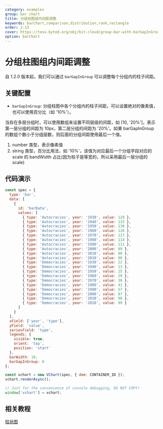 ```yaml
---
category: examples
group: bar chart
title: 分组柱图组内间距调整
keywords: barChart,comparison,distribution,rank,rectangle
order: 2-13
cover: https://tosv.byted.org/obj/bit-cloud/group-bar-with-barGapInGroup.png
option: barChart
---
```


# 分组柱图组内间距调整

自 1.2.0 版本起，我们可以通过 `barGapInGroup` 可以调整每个分组内的柱子间距。

## 关键配置

- `barGapInGroup`: 分组柱图中各个分组内的柱子间距，可以设置绝对的像素值，也可以使用百分比（如 '10%'）。

当存在多层分组时，可以使用数组来设置不同层级的间距，如 [10, '20%']，表示第一层分组的间距为 10px，第二层分组的间距为 '20%'。如果 barGapInGroup 的数组个数小于分组层数，则后面的分组间距使用最后一个值。

1. number 类型，表示像素值
2. string 类型，百分比用法，如 '10%'，该值为对应最后一个分组字段对应的 scale 的 bandWidth 占比(因为柱子是等宽的，所以采用最后一层分组的 scale)

## 代码演示

```javascript livedemo
const spec = {
  type: 'bar',
  data: [
    {
      id: 'barData',
      values: [
        { type: 'Autocracies', year: '1930', value: 129 },
        { type: 'Autocracies', year: '1940', value: 133 },
        { type: 'Autocracies', year: '1950', value: 130 },
        { type: 'Autocracies', year: '1960', value: 126 },
        { type: 'Autocracies', year: '1970', value: 117 },
        { type: 'Autocracies', year: '1980', value: 114 },
        { type: 'Autocracies', year: '1990', value: 111 },
        { type: 'Autocracies', year: '2000', value: 89 },
        { type: 'Autocracies', year: '2010', value: 80 },
        { type: 'Autocracies', year: '2018', value: 80 },
        { type: 'Democracies', year: '1930', value: 22 },
        { type: 'Democracies', year: '1940', value: 13 },
        { type: 'Democracies', year: '1950', value: 25 },
        { type: 'Democracies', year: '1960', value: 29 },
        { type: 'Democracies', year: '1970', value: 38 },
        { type: 'Democracies', year: '1980', value: 41 },
        { type: 'Democracies', year: '1990', value: 57 },
        { type: 'Democracies', year: '2000', value: 87 },
        { type: 'Democracies', year: '2010', value: 98 },
        { type: 'Democracies', year: '2018', value: 99 }
      ]
    }
  ],
  xField: ['year', 'type'],
  yField: 'value',
  seriesField: 'type',
  legends: {
    visible: true,
    orient: 'top',
    position: 'start'
  },
  barWidth: 10,
  barGapInGroup: 0
};

const vchart = new VChart(spec, { dom: CONTAINER_ID });
vchart.renderAsync();

// Just for the convenience of console debugging, DO NOT COPY!
window['vchart'] = vchart;
```

## 相关教程

[柱状图](link)
